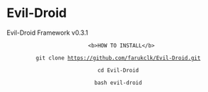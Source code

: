 # Evil-Droid
Evil-Droid Framework  v0.3.1
<center>

      <b>HOW TO INSTALL</b>

<code>git clone https://github.com/farukclk/Evil-Droid.git</code></p>
<code>cd Evil-Droid</code></p>
<code>bash evil-droid</code>


</center>
